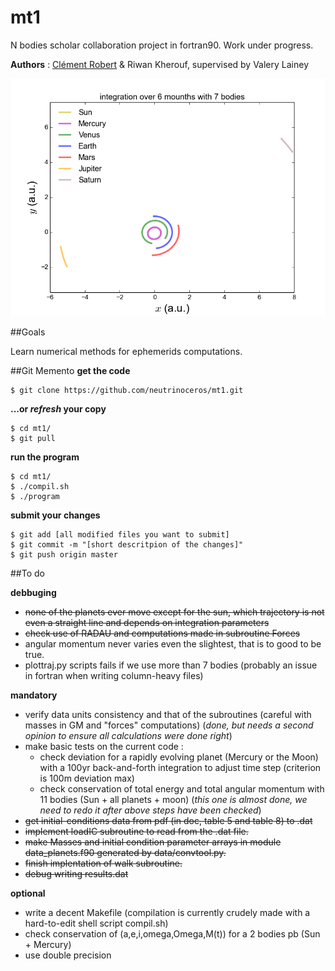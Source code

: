 # mt1
N bodies scholar collaboration project in fortran90. Work under progress.

**Authors** : [Clément Robert](clement.robert@protonmail.com) & Riwan Kherouf, supervised by Valery Lainey

![illustration](img/6m7bodies.png?raw=true)


##Goals

Learn numerical methods for ephemerids computations.

##Git Memento
**get the code**
  
    $ git clone https://github.com/neutrinoceros/mt1.git

**...or *refresh* your copy**

    $ cd mt1/
    $ git pull

**run the program**

    $ cd mt1/
    $ ./compil.sh
    $ ./program

**submit your changes**
  
    $ git add [all modified files you want to submit]
    $ git commit -m "[short descritpion of the changes]"
    $ git push origin master

##To do

**debbuging**

* ~~none of the planets ever move except for the sun, which trajectory is not even a straight line and depends on integration parameters~~
* ~~check use of RADAU and computations made in subroutine Forces~~
* angular momentum never varies even the slightest, that is to good to be true.
* plottraj.py scripts fails if we use more than 7 bodies (probably an issue in fortran when writing column-heavy files)

**mandatory**

* verify data units consistency and that of the subroutines (careful with masses in GM and "forces" computations) (*done, but needs a second opinion to ensure all calculations were done right*)
* make basic tests on the current code :
  - check deviation for a rapidly evolving planet (Mercury or the Moon) with a 100yr back-and-forth integration to adjust time step (criterion is 100m deviation max)
  - check conservation of total energy and total angular momentum with 11 bodies (Sun + all planets + moon) (*this one is almost done, we need to redo it after above steps have been checked*)
* ~~get initial-conditions data from pdf (in doc, table 5 and table 8) to .dat~~
* ~~implement loadIC subroutine to read from the .dat file.~~
* ~~make Masses and initial condition parameter arrays in module data_planets.f90 generated by data/convtool.py.~~
* ~~finish implentation of walk subroutine.~~
* ~~debug writing results.dat~~

**optional**

* write a decent Makefile (compilation is currently crudely made with a hard-to-edit shell script compil.sh)
* check conservation of (a,e,i,omega,Omega,M(t)) for a 2 bodies pb (Sun + Mercury)
* use double precision


